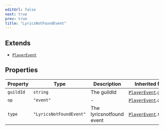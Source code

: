 ```yaml
---
editUrl: false
next: true
prev: true
title: "LyricsNotFoundEvent"
---
```


## Extends

- [`PlayerEvent`](/api/interfaces/playerevent/)

## Properties

| Property | Type | Description | Inherited from | Defined in |
| ------ | ------ | ------ | ------ | ------ |
| `guildId` | `string` | The guildId | [`PlayerEvent`](/api/interfaces/playerevent/).`guildId` | [src/structures/Types/Utils.ts:282](https://github.com/appujet/lavalink-client/blob/4880e032861893b27e80b7c2d6c36639afbb3479/src/structures/Types/Utils.ts#L282) |
| `op` | `"event"` | - | [`PlayerEvent`](/api/interfaces/playerevent/).`op` | [src/structures/Types/Utils.ts:164](https://github.com/appujet/lavalink-client/blob/4880e032861893b27e80b7c2d6c36639afbb3479/src/structures/Types/Utils.ts#L164) |
| `type` | `"LyricsNotFoundEvent"` | The lyricsnotfound event | [`PlayerEvent`](/api/interfaces/playerevent/).`type` | [src/structures/Types/Utils.ts:280](https://github.com/appujet/lavalink-client/blob/4880e032861893b27e80b7c2d6c36639afbb3479/src/structures/Types/Utils.ts#L280) |
